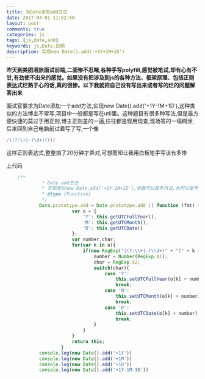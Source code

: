 ```yaml
---
title: 为Date添加add方法
date: 2017-04-01 11:52:50
layout: post
comments: true
categories: js
tags: [js,date,add]
keywords: js,Date,日期
description: 实现new Date().add('+1Y+1M+1D')
---
```


**昨天到美团酒旅面试前端,二面惨不忍睹,各种手写polyfill,感觉被笔试,却有心有不甘,有劲使不出来的感觉。如果没有把涉及到js的各种方法、框架原理、包括正则表达式烂熟于心的话,真的很惨。以下我就把自己没有写出来或者写的烂的问题解答出来**

面试官要求为Date添加一个add方法,实现new Date().add('+1Y-1M+1D'),这种类似的方法博主不常写,项目中一般都是写在util里。这种题目有很多种写法,但是最方便快捷的莫过于用正则,博主正则差的一逼,往往都是现用现查,现场答的一塌糊涂,后来回到自己电脑前试着写了写,一个像
```javascript
/((?:\+|-)\d+)(Y)/
```
这样正则表达式,整整搞了20分钟才弄对,可想而知让我用白板笔手写该有多惨

上代码

```javascript
    /**
             * Date add方法
             * 实现类似new Date.add('+1Y-1M+1D'),参数可以是年月日,也可以是年月日的组合或者是单独的年月日
             * @type {Function}
             */
            Date.prototype.add = Date.prototype.add || function (fmt) {
                        var o = {
                            'Y': this.getUTCFullYear(),
                            'M': this.getUTCMonth(),
                            'D': this.getUTCDate()
                        };
                        var number,char;
                        for(var k in o){
                            if(new RegExp("((?:\\+|-)\\d+)" + "(" + k + ")").test(fmt)){
                                number = Number(RegExp.$1);
                                char = RegExp.$2;
                                switch(char){
                                    case 'Y':
                                        this.setUTCFullYear(o[k] + number);
                                        break;
                                    case 'M':
                                        this.setUTCMonth(o[k] + number);
                                        break;
                                    case 'D':
                                        this.setUTCDate(o[k] + number);
                                        break;
                                }
                            }
                        }
                        return this;
                    }
            console.log(new Date().add('+1Y'))
            console.log(new Date().add('+1M'))
            console.log(new Date().add('+1D'))
            console.log(new Date().add('+1Y-1M-1D'))
```